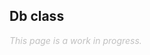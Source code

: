 ## Db class
<span style="font-style: italic; color: silver;">This page is a work in progress.<span>
